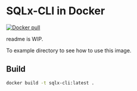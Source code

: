 # SQLx-CLI in Docker

<p>
  <a href="https://hub.docker.com/r/uimataso/sqlx-cli"><img alt="Docker pull" src="https://img.shields.io/docker/v/uimataso/sqlx-cli.svg"/></a>
</p>


readme is WIP.

To example directory to see how to use this image.

## Build

```sh
docker build -t sqlx-cli:latest .
```
